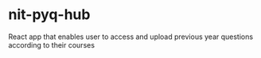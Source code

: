 # nit-pyq-hub
React app that enables user to access and upload previous year questions according to their courses
